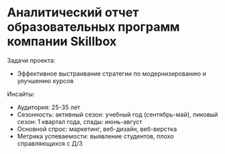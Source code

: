 # Аналитический отчет образовательных программ компании Skillbox

Задачи проекта: 
  - Эффективное выстраивание стратегии по модернизированию и улучшению курсов

Инсайты:
  - Аудитория: 25-35 лет
  - Сезонность: активный сезон: учебный год (сентябрь-май), пиковый сезон: 1 квартал года, спады: июнь-август
  - Основной спрос: маркетинг, веб-дизайн, веб-верстка
  - Метрика успеваемости: выявление студентов, плохо справляющихся с Д/З 
